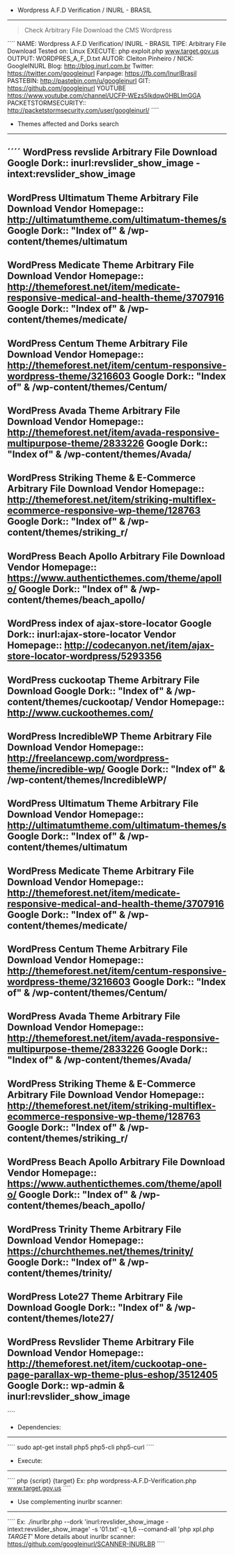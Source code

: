 - Wordpress A.F.D Verification / INURL - BRASIL
------
>Check Arbitrary File Download the CMS Wordpress

´´´´
 NAME:                 Wordpress A.F.D Verification/ INURL - BRASIL
 TIPE:                 Arbitrary File Download
 Tested on:            Linux 
 EXECUTE:              php exploit.php www.target.gov.us
 OUTPUT:               WORDPRES_A_F_D.txt
 AUTOR:                Cleiton Pinheiro / NICK: GoogleINURL
 Blog:                 http://blog.inurl.com.br
 Twitter:              https://twitter.com/googleinurl
 Fanpage:              https://fb.com/InurlBrasil
 PASTEBIN:             http://pastebin.com/u/googleinurl
 GIT:                  https://github.com/googleinurl
 YOUTUBE               https://www.youtube.com/channel/UCFP-WEzs5Ikdqw0HBLImGGA
 PACKETSTORMSECURITY:: http://packetstormsecurity.com/user/googleinurl/
´´´´

- Themes affected and Dorks search
------
´´´´
 WordPress revslide Arbitrary File Download
 Google Dork:: inurl:revslider_show_image -intext:revslider_show_image
 ------------------------------------------------------------------------------
 
 WordPress Ultimatum Theme Arbitrary File Download
 Vendor Homepage:: http://ultimatumtheme.com/ultimatum-themes/s
 Google Dork:: "Index of" & /wp-content/themes/ultimatum
 ------------------------------------------------------------------------------
 
 WordPress Medicate Theme Arbitrary File Download
 Vendor Homepage:: http://themeforest.net/item/medicate-responsive-medical-and-health-theme/3707916
 Google Dork:: "Index of" & /wp-content/themes/medicate/
 ------------------------------------------------------------------------------
 
 WordPress Centum Theme Arbitrary File Download
 Vendor Homepage:: http://themeforest.net/item/centum-responsive-wordpress-theme/3216603
 Google Dork:: "Index of" & /wp-content/themes/Centum/
 ------------------------------------------------------------------------------
 
 WordPress Avada Theme Arbitrary File Download
 Vendor Homepage:: http://themeforest.net/item/avada-responsive-multipurpose-theme/2833226
 Google Dork:: "Index of" & /wp-content/themes/Avada/
 ------------------------------------------------------------------------------
 
 WordPress Striking Theme & E-Commerce Arbitrary File Download
 Vendor Homepage:: http://themeforest.net/item/striking-multiflex-ecommerce-responsive-wp-theme/128763
 Google Dork:: "Index of" & /wp-content/themes/striking_r/
 ------------------------------------------------------------------------------
 
 WordPress Beach Apollo Arbitrary File Download
 Vendor Homepage:: https://www.authenticthemes.com/theme/apollo/
 Google Dork:: "Index of" & /wp-content/themes/beach_apollo/
 ------------------------------------------------------------------------------

 WordPress index of ajax-store-locator 
 Google Dork:: inurl:ajax-store-locator
 Vendor Homepage:: http://codecanyon.net/item/ajax-store-locator-wordpress/5293356
 ------------------------------------------------------------------------------
 
 WordPress cuckootap Theme Arbitrary File Download
 Google Dork:: "Index of" & /wp-content/themes/cuckootap/
 Vendor Homepage:: http://www.cuckoothemes.com/
 ------------------------------------------------------------------------------ 
 
 WordPress IncredibleWP Theme Arbitrary File Download
 Vendor Homepage:: http://freelancewp.com/wordpress-theme/incredible-wp/
 Google Dork:: "Index of" & /wp-content/themes/IncredibleWP/
 ------------------------------------------------------------------------------ 
 
 WordPress Ultimatum Theme Arbitrary File Download
 Vendor Homepage:: http://ultimatumtheme.com/ultimatum-themes/s
 Google Dork:: "Index of" & /wp-content/themes/ultimatum
 ------------------------------------------------------------------------------ 
 
 WordPress Medicate Theme Arbitrary File Download
 Vendor Homepage:: http://themeforest.net/item/medicate-responsive-medical-and-health-theme/3707916
 Google Dork:: "Index of" & /wp-content/themes/medicate/
 ------------------------------------------------------------------------------ 
 
 WordPress Centum Theme Arbitrary File Download
 Vendor Homepage:: http://themeforest.net/item/centum-responsive-wordpress-theme/3216603
 Google Dork:: "Index of" & /wp-content/themes/Centum/
 ------------------------------------------------------------------------------ 
 
 WordPress Avada Theme Arbitrary File Download
 Vendor Homepage:: http://themeforest.net/item/avada-responsive-multipurpose-theme/2833226
 Google Dork:: "Index of" & /wp-content/themes/Avada/
 ------------------------------------------------------------------------------
  
 WordPress Striking Theme & E-Commerce Arbitrary File Download
 Vendor Homepage:: http://themeforest.net/item/striking-multiflex-ecommerce-responsive-wp-theme/128763
 Google Dork:: "Index of" & /wp-content/themes/striking_r/
 ------------------------------------------------------------------------------ 
 
 WordPress Beach Apollo Arbitrary File Download
 Vendor Homepage:: https://www.authenticthemes.com/theme/apollo/
 Google Dork:: "Index of" & /wp-content/themes/beach_apollo/
 ------------------------------------------------------------------------------
 
 WordPress Trinity Theme Arbitrary File Download
 Vendor Homepage:: https://churchthemes.net/themes/trinity/
 Google Dork:: "Index of" & /wp-content/themes/trinity/
 ------------------------------------------------------------------------------
 
 WordPress Lote27 Theme Arbitrary File Download
 Google Dork:: "Index of" & /wp-content/themes/lote27/
 ------------------------------------------------------------------------------
 
 WordPress Revslider Theme Arbitrary File Download
 Vendor Homepage:: http://themeforest.net/item/cuckootap-one-page-parallax-wp-theme-plus-eshop/3512405
 Google Dork:: wp-admin & inurl:revslider_show_image
 ------------------------------------------------------------------------------
 ´´´´
 
 - Dependencies:
------
´´´´
sudo apt-get install php5 php5-cli php5-curl
´´´´

 - Execute:
------
´´´´
    php {script} {target}
Ex: php wordpress-A.F.D-Verification.php www.target.gov.us
´´´´

 - Use complementing inurlbr scanner:
------
´´´´
Ex: ./inurlbr.php --dork 'inurl:revslider_show_image -intext:revslider_show_image' -s '01.txt' -q 1,6 --comand-all 'php xpl.php _TARGET_'
More details about inurlbr scanner: https://github.com/googleinurl/SCANNER-INURLBR
´´´´
